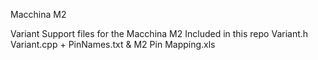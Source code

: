 Macchina M2

Variant Support files for the Macchina M2
Included in this repo Variant.h Variant.cpp + PinNames.txt & M2 Pin Mapping.xls